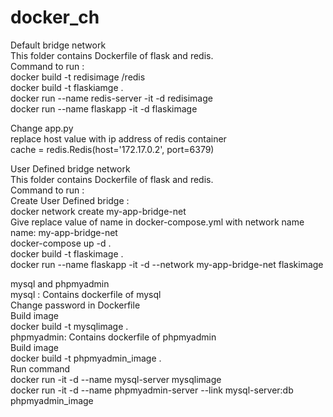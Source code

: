 # docker_ch
 Default bridge network<br />
 This folder contains Dockerfile of flask and redis.<br />
 Command to run :<br />
 docker build -t redisimage /redis<br /> 
 docker build -t  flaskiamge .<br /> 
 docker run --name redis-server -it -d redisimage<br /> 
 docker run --name flaskapp -it -d flaskimage<br />
 
 Change app.py<br />
 replace host value with ip address of redis container<br /> 
 cache = redis.Redis(host='172.17.0.2', port=6379)<br />
 
User Defined bridge network<br />
 This folder contains Dockerfile of flask and redis.<br />
 Command to run :<br />
 Create User Defined bridge :<br />
 docker network create my-app-bridge-net<br />
 Give replace value of name in docker-compose.yml with network name<br />
 name: my-app-bridge-net<br />
 docker-compose up -d .<br />
 docker build -t  flaskimage .<br /> 
 docker run --name flaskapp -it -d --network my-app-bridge-net flaskimage<br />
 
mysql and phpmyadmin<br /> 
mysql : Contains dockerfile of mysql<br /> 
Change password in Dockerfile<br /> 
Build image<br /> 
docker build -t mysqlimage .<br /> 
phpmyadmin: Contains dockerfile of phpmyadmin<br /> 
Build image<br /> 
docker build -t phpmyadmin_image .<br /> 
Run command<br /> 
docker run -it -d --name mysql-server mysqlimage<br /> 
docker run -it -d --name phpmyadmin-server --link mysql-server:db phpmyadmin_image<br /> 
